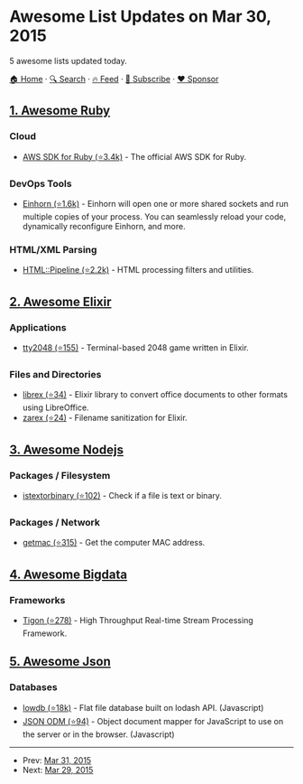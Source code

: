 # Awesome List Updates on Mar 30, 2015

5 awesome lists updated today.

[🏠 Home](/README.md) · [🔍 Search](https://www.trackawesomelist.com/search/) · [🔥 Feed](https://www.trackawesomelist.com/rss.xml) · [📮 Subscribe](https://trackawesomelist.us17.list-manage.com/subscribe?u=d2f0117aa829c83a63ec63c2f&id=36a103854c) · [❤️  Sponsor](https://github.com/sponsors/theowenyoung)



## [1. Awesome Ruby](/content/markets/awesome-ruby/README.md)

### Cloud

*   [AWS SDK for Ruby (⭐3.4k)](https://github.com/aws/aws-sdk-ruby) - The official AWS SDK for Ruby.

### DevOps Tools

*   [Einhorn (⭐1.6k)](https://github.com/stripe/einhorn) - Einhorn will open one or more shared sockets and run multiple copies of your process. You can seamlessly reload your code, dynamically reconfigure Einhorn, and more.

### HTML/XML Parsing

*   [HTML::Pipeline (⭐2.2k)](https://github.com/jch/html-pipeline) - HTML processing filters and utilities.

## [2. Awesome Elixir](/content/h4cc/awesome-elixir/README.md)

### Applications

*   [tty2048 (⭐155)](https://github.com/lexmag/tty2048) - Terminal-based 2048 game written in Elixir.

### Files and Directories

*   [librex (⭐34)](https://github.com/ricn/librex) - Elixir library to convert office documents to other formats using LibreOffice.
*   [zarex (⭐24)](https://github.com/ricn/zarex) - Filename sanitization for Elixir.

## [3. Awesome Nodejs](/content/sindresorhus/awesome-nodejs/README.md)

### Packages / Filesystem

*   [istextorbinary (⭐102)](https://github.com/bevry/istextorbinary) - Check if a file is text or binary.

### Packages / Network

*   [getmac (⭐315)](https://github.com/bevry/getmac) - Get the computer MAC address.

## [4. Awesome Bigdata](/content/newTendermint/awesome-bigdata/README.md)

### Frameworks

*   [Tigon (⭐278)](https://github.com/caskdata/tigon) - High Throughput Real-time Stream Processing Framework.

## [5. Awesome Json](/content/burningtree/awesome-json/README.md)

### Databases

*   [lowdb (⭐18k)](https://github.com/typicode/lowdb) - Flat file database built on lodash API. (Javascript)
*   [JSON ODM (⭐94)](https://github.com/konsultaner/jsonOdm) - Object document mapper for JavaScript to use on the server or in the browser. (Javascript)

---

- Prev: [Mar 31, 2015](/content/2015/03/31/README.md)
- Next: [Mar 29, 2015](/content/2015/03/29/README.md)